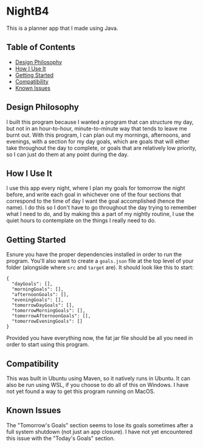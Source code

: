 # NightB4

This is a planner app that I made using Java.

## Table of Contents

- [Design Philosophy](#design-philosophy)
- [How I Use It](#how-i-use-it)
- [Getting Started](#getting-started)
- [Compatibility](#compatibility)
- [Known Issues](#known-issues)

## Design Philosophy

I built this program because I wanted a program that can structure my day, but not in an hour-to-hour, minute-to-minute way that tends to leave me burnt out. With this program, I can plan out my mornings, afternoons, and evenings, with a section for my day goals, which are goals that will either take throughout the day to complete, or goals that are relatively low priority, so I can just do them at any point during the day.

## How I Use It

I use this app every night, where I plan my goals for tomorrow the night before, and write each goal in whichever one of the four sections that correspond to the time of day I want the goal accomplished (hence the name). I do this so I don't have to go throughout the day trying to remember what I need to do, and by making this a part of my nightly routine, I use the quiet hours to contemplate on the things I really need to do.

## Getting Started

Esnure you have the proper dependencies installed in order to run the program. You'll also want to create a `goals.json` file at the top level of your folder (alongside where `src` and `target` are). It should look like this to start:
```
{
  "dayGoals": [],
  "morningGoals": [],
  "afternoonGoals": [],
  "eveningGoals": [],
  "tomorrowDayGoals": [],
  "tomorrowMorningGoals": [],
  "tomorrowAfternoonGoals": [],
  "tomorrowEveningGoals": []
}
```

Provided you have everything now, the fat jar file should be all you need in order to start using this program.

## Compatibility

This was built in Ubuntu using Maven, so it natively runs in Ubuntu. It can also be run using WSL, if you choose to do all of this on Windows. I have not yet found a way to get this program running on MacOS.

## Known Issues

The "Tomorrow's Goals" section seems to lose its goals sometimes after a full system shutdown (not just an app closure). I have not yet encountered this issue with the "Today's Goals" section.